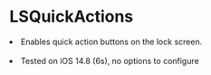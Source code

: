 # LSQuickActions
<li>Enables quick action buttons on the lock screen.</li>
<br>
<li>Tested on iOS 14.8 (6s), no options to configure</li>
